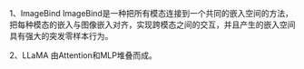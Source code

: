 1、ImageBind
  ImageBind是一种把所有模态连接到一个共同的嵌入空间的方法，把每种模态的嵌入与图像嵌入对齐，实现跨模态之间的交互，并且产生的嵌入空间具有强大的突发零样本行为。

2、LLaMA
  由Attention和MLP堆叠而成。
